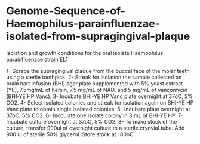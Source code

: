 # Genome-Sequence-of-Haemophilus-parainfluenzae-isolated-from-supragingival-plaque

Isolation and growth conditions for the oral isolate Haemophilus parainfluenzae strain EL1

1-	Scrape the supragingival plaque from the buccal face of the molar teeth using a sterile toothpick.
2-	Streak for isolation the sample collected on brain hart infusion (BHI) agar plate supplemented with 5% yeast extract (YE), 7.5mg/mL of hemin, 7.5 mg/mL of NAD, and 5 mg/mL of vancomycin (BHI-YE HP Vanc).
3-	Incubate BHI-YE HP Vanc plate overnight at 37oC, 5% CO2.
4-	Select isolated colonies and streak for isolation again on BHI-YE HP Vanc plate to obtain single isolated colonies.
5-	Incubate plate overnight at 37oC, 5% CO2.
6-	Inoculate one isolate colony in 3 mL of BHI-YE HP.
7-	Incubate culture overnight at 37oC, 5% CO2.
8-	To make stock of the culture, transfer 900ul of overnight culture to a sterile cryovial tube. Add 900 ul of sterile 50% glycerol. Store stock at -80oC.
